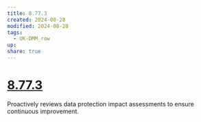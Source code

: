 ```yaml
---
title: 8.77.3
created: 2024-08-28
modified: 2024-08-28
tags:
  - UK-DMM_row
up: 
share: true
---
```

# [8.77.3](8.77.3.md)

Proactively reviews data protection impact assessments to ensure continuous improvement.
